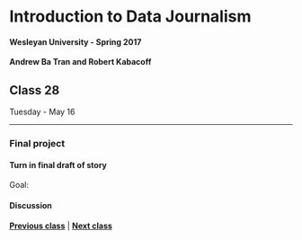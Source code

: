 # Introduction to Data Journalism
  
#### Wesleyan University - Spring 2017
  
**Andrew Ba Tran and Robert Kabacoff**
  
## Class 28
Tuesday - May 16
                             
----
                             
### Final project
                             
#### Turn in final draft of story
                             
Goal: 
                             
#### Discussion

                   
**[Previous class](class27.md)** | **[Next class](class29.md)**
